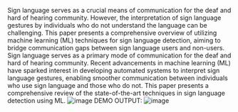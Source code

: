 Sign language serves as a crucial means of communication for the deaf and hard of hearing community.
However, the interpretation of sign language gestures by individuals who do not understand the language can be challenging. 
This paper presents a comprehensive overview of utilizing machine learning (ML) techniques for sign language detection, aiming to bridge communication gaps between sign language users and non-users. 
Sign language serves as a primary mode of communication for the deaf and hard of hearing community. 
Recent advancements in machine learning (ML) have sparked interest in developing automated systems to interpret sign language gestures, enabling smoother communication between individuals who use sign language and those who do not.
This paper presents a comprehensive review of the state-of-the-art techniques in sign language detection using ML.
![image](https://github.com/user-attachments/assets/5615b125-bf96-448d-8893-20d1e33e8d8c)
DEMO OUTPUT:
![image](https://github.com/user-attachments/assets/bd2630fd-5923-4f21-8f6d-a06727c76999)
